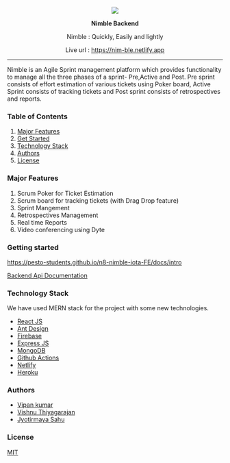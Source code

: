 <p align="center">
  <img src="public/logo192.png" />
</p>
<p align="center"><b>Nimble Backend</b></p>
<p align="center">Nimble : Quickly, Easily and lightly</p>
<p align="center">Live url : <a href="https://nim-ble.netlify.app">https://nim-ble.netlify.app</a></p>

<hr>
Nimble is an Agile Sprint management platform which provides functionality to manage all the three phases of a sprint- Pre,Active and Post. Pre sprint consists of effort estimation of various tickets using Poker board, Active Sprint consists of tracking tickets and Post sprint consists of retrospectives and reports.

### Table of Contents  
1. [Major Features](#major-features)
2. [Get Started](#start)
3. [Technology Stack](#technology-stack)
4. [Authors](#authors)
5. [License](#license)


### Major Features
1. Scrum Poker for Ticket Estimation
2. Scrum board for tracking tickets (with Drag Drop feature)
3. Sprint Mangement
4. Retrospectives Management
5. Real time Reports
6. Video conferencing using Dyte


### Getting started

https://pesto-students.github.io/n8-nimble-iota-FE/docs/intro

[Backend Api Documentation](https://pesto-students.github.io/n8-nimble-iota-FE/docs/Apidocumentation)


### Technology Stack

We have used MERN stack for the project with some new technologies.
- [React JS](https://reactjs.org/)
- [Ant Design](https://ant.design/)
- [Firebase](https://firebase.google.com/)
- [Express JS](https://expressjs.com/)
- [MongoDB](https://www.mongodb.com/)
- [Github Actions](https://github.com/features/actions)
- [Netlify](https://www.netlify.com/)
- [Heroku](https://www.heroku.com/)


### Authors

- [Vipan kumar]()
- [Vishnu Thiyagarajan]()
- [Jyotirmaya Sahu](https://github.com/i-am-jyotirmaya)


### License

[MIT](https://opensource.org/licenses/MIT)


